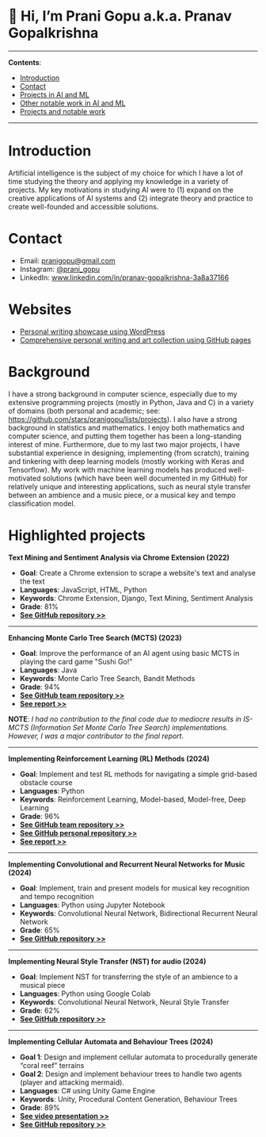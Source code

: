 # 👋 Hi, I’m Prani Gopu a.k.a. Pranav Gopalkrishna

---

**Contents**:

- [Introduction](#introduction)
- [Contact](#contact)
- [Projects in AI and ML](#highlighted-projects)
- [Other notable work in AI and ML](#writings-in-ai-and-ml)
- [Projects and notable work](#other-notable-projects)

---

# Introduction
Artificial intelligence is the subject of my choice for which I have a lot of time studying the theory and applying my knowledge in a variety of projects. My key motivations in studying AI were to (1) expand on the creative applications of AI systems and (2) integrate theory and practice to create well-founded and accessible solutions.

# Contact
- Email: pranigopu@gmail.com
- Instagram: [@prani_gopu](https://www.instagram.com/pranigopu/)
- LinkedIn: www.linkedin.com/in/pranav-gopalkrishna-3a8a37166

# Websites
- [Personal writing showcase using WordPress](https://pranigopu.wordpress.com/)
- [Comprehensive personal writing and art collection using GitHub pages](https://pranigopu.github.io/)

# Background
I have a strong background in computer science, especially due to my extensive programming projects (mostly in Python, Java and C) in a variety of domains (both personal and academic; see: https://github.com/stars/pranigopu/lists/projects). I also have a strong background in statistics and mathematics. I enjoy both mathematics and computer science, and putting them together has been a long-standing interest of mine. Furthermore, due to my last two major projects, I have substantial experience in designing, implementing (from scratch), training and tinkering with deep learning models (mostly working with Keras and Tensorflow). My work with machine learning models has produced well-motivated solutions (which have been well documented in my GitHub) for relatively unique and interesting applications, such as neural style transfer between an ambience and a music piece, or a musical key and tempo classification model.
 
# Highlighted projects
**Text Mining and Sentiment Analysis via Chrome Extension (2022)**

- **Goal**: Create a Chrome extension to scrape a website's text and analyse the text
- **Languages**: JavaScript, HTML, Python
 - **Keywords**: Chrome Extension, Django, Text Mining, Sentiment Analysis
- **Grade**: 81%
- [**See GitHub repository >>**](https://github.com/pranigopu/sentiMiner)

---

**Enhancing Monte Carlo Tree Search (MCTS) (2023)**

- **Goal**: Improve the performance of an AI agent using basic MCTS in playing the card game "Sushi Go!"
- **Languages**: Java
- **Keywords**: Monte Carlo Tree Search, Bandit Methods
- **Grade**: 94%
- [**See GitHub team repository >>**](https://github.com/grahaminn/AIinGames-Assignment1)
- [**See report >>**](https://github.com/pranigopu/artificialIntelligence-in-games/blob/main/assignment1/REPORT.pdf)

**NOTE**: _I had no contribution to the final code due to mediocre results in IS-MCTS (Information Set Monte Carlo Tree Search) implementations. However, I was a major contributor to the final report._

---

**Implementing Reinforcement Learning (RL) Methods (2024)**

- **Goal**: Implement and test RL methods for navigating a simple grid-based obstacle course
- **Languages**: Python
- **Keywords**: Reinforcement Learning, Model-based, Model-free, Deep Learning
- **Grade**: 96%
- [**See GitHub team repository >>**](https://github.com/nocommentcode/ecs7002_assignment_2)
- [**See GitHub personal repository >>**](https://github.com/pranigopu/frozenLake)
- [**See report >>**](https://github.com/pranigopu/frozenLake/blob/main/report/finalReport.pdf)

---

**Implementing Convolutional and Recurrent Neural Networks for Music (2024)**

- **Goal**: Implement, train and present models for musical key recognition and tempo recognition
- **Languages**: Python using Jupyter Notebook
- **Keywords**: Convolutional Neural Network, Bidirectional Recurrent Neural Network
- **Grade**: 65%
- [**See GitHub repository >>**](https://github.com/pranigopu/key--tempo-deepLearning)

---

**Implementing Neural Style Transfer (NST) for audio (2024)**

- **Goal**: Implement NST for transferring the style of an ambience to a musical piece
- **Languages**: Python using Google Colab
- **Keywords**: Convolutional Neural Network, Neural Style Transfer
- **Grade**: 62%
- [**See GitHub repository >>**](https://github.com/pranigopu/ambience-to-music-neuralStyleTransfer)

---

**Implementing Cellular Automata and Behaviour Trees (2024)**

- **Goal 1**: Design and implement cellular automata to procedurally generate “coral reef” terrains
- **Goal 2**: Design and implement behaviour trees to handle two agents (player and attacking mermaid).
- **Languages**: C# using Unity Game Engine
- **Keywords**: Unity, Procedural Content Generation, Behaviour Trees
- **Grade**: 89%
- [**See video presentation >>**](https://www.youtube.com/watch?v=sJMKtEH5r3g)
- [**See GitHub repository >>**](https://github.com/pranigopu/diver-vs-mermaid)

# 
<!---
pranigopu/pranigopu is a ✨ special ✨ repository because its `README.md` (this file) appears on your GitHub profile.
You can click the Preview link to take a look at your changes.
--->
